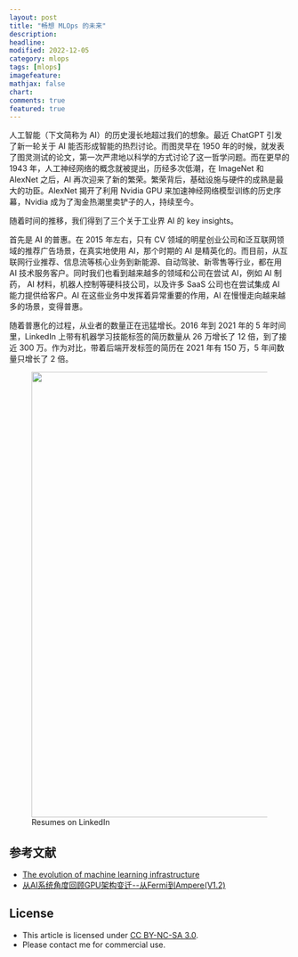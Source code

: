 ```yaml
---
layout: post
title: "畅想 MLOps 的未来"
description: 
headline:
modified: 2022-12-05
category: mlops
tags: [mlops]
imagefeature:
mathjax: false
chart:
comments: true
featured: true
---
```


人工智能（下文简称为 AI）的历史漫长地超过我们的想象。最近 ChatGPT 引发了新一轮关于 AI 能否形成智能的热烈讨论。而图灵早在 1950 年的时候，就发表了图灵测试的论文，第一次严肃地以科学的方式讨论了这一哲学问题。而在更早的 1943 年，人工神经网络的概念就被提出，历经多次低潮，在 ImageNet 和 AlexNet 之后，AI 再次迎来了新的繁荣。繁荣背后，基础设施与硬件的成熟是最大的功臣。AlexNet 揭开了利用 Nvidia GPU 来加速神经网络模型训练的历史序幕，Nvidia 成为了淘金热潮里卖铲子的人，持续至今。

随着时间的推移，我们得到了三个关于工业界 AI 的 key insights。

首先是 AI 的普惠。在 2015 年左右，只有 CV 领域的明星创业公司和泛互联网领域的推荐广告场景，在真实地使用 AI，那个时期的 AI 是精英化的。而目前，从互联网行业推荐、信息流等核心业务到新能源、自动驾驶、新零售等行业，都在用 AI 技术服务客户。同时我们也看到越来越多的领域和公司在尝试 AI，例如 AI 制药， AI 材料，机器人控制等硬科技公司，以及许多 SaaS 公司也在尝试集成 AI 能力提供给客户。AI 在这些业务中发挥着异常重要的作用，AI 在慢慢走向越来越多的场景，变得普惠。

随着普惠化的过程，从业者的数量正在迅猛增长。2016 年到 2021 年的 5 年时间里，LinkedIn 上带有机器学习技能标签的简历数量从 26 万增长了 12 倍，到了接近 300 万。作为对比，带着后端开发标签的简历在 2021 年有 150 万，5 年间数量只增长了 2 倍。

<figure>
	<img src="{{ site.url }}/images/mlops/linkedin.png" height="800" width="800">
    <figcaption>Resumes on LinkedIn</figcaption>
</figure>



## 参考文献

- [The evolution of machine learning infrastructure](https://www.bvp.com/atlas/the-evolution-of-machine-learning-infrastructure)
- [从AI系统角度回顾GPU架构变迁--从Fermi到Ampere(V1.2)](https://zhuanlan.zhihu.com/p/463629676)

## License

- This article is licensed under [CC BY-NC-SA 3.0](https://creativecommons.org/licenses/by-nc-sa/3.0/).
- Please contact me for commercial use.
